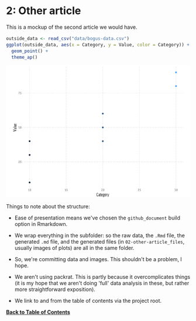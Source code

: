 2: Other article
================

This is a mockup of the second article we would have.

``` r
outside_data <- read_csv("data/bogus-data.csv")
ggplot(outside_data, aes(x = Category, y = Value, color = Category)) + 
  geom_point() + 
  theme_ap()
```

![](02-other-article_files/figure-markdown_github/analysis-2-1.png)

Things to note about the structure:

-   Ease of presentation means we've chosen the `github_document` build option in Rmarkdown.

-   We wrap everything in the subfolder: so the raw data, the `.Rmd` file, the generated `.md` file, and the generated files (in `02-other-article_files`, usually images of plots) are all in the same folder.

-   So, we're committing data and images. This shouldn't be a problem, I hope.

-   We aren't using packrat. This is partly because it overcomplicates things (it is my hope that we aren't doing 'full' data analysis in these, but rather more straightforward exposition).

-   We link to and from the table of contents via the project root.

[**Back to Table of Contents**](https://github.com/larryfenn/Testing-GitHub-Markdown)
